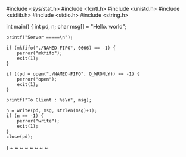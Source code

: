 #include <sys/stat.h>
#include <fcntl.h>
#include <unistd.h>
#include <stdlib.h>
#include <stdio.h>
#include <string.h>

int main() {
    int pd, n;
    char msg[] = "Hello. world";

    printf("Server =====\n");

    if (mkfifo("./NAMED-FIFO", 0666) == -1) {
        perror("mkfifo");
        exit(1);
    }

    if ((pd = open("./NAMED-FIFO", O_WRONLY)) == -1) {
        perror("open");
        exit(1);
    }

    printf("To Client : %s\n", msg);

    n = write(pd, msg, strlen(msg)+1);
    if (n == -1) {
        perror("write");
        exit(1);
    }
    close(pd);
}
~                                                                                                                    ~                                                                                                                    ~                                                                                                                    ~                                                                                                                    ~                                                                                                                    ~                                                                                                                    ~                                                                                                                    ~                 
